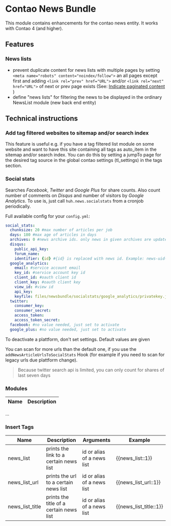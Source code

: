  # Contao News Bundle

This module contains enhancements for the contao news entity. It works with Contao 4 (and higher).

## Features

### News lists

- prevent duplicate content for news lists with multiple pages by setting `<meta name="robots" content="noindex/follow">` an all pages except first and adding `<link rel="prev" href="URL">` and/or `<link rel="next" href="URL">` of next or prev page exists (See: [Indicate paginated content
](https://support.google.com/webmasters/answer/1663744?hl=en))
- define "news lists" for filtering the news to be displayed in the ordinary NewsList module (new back end entity)

## Technical instructions

### Add tag filtered websites to sitemap and/or search index

This feature is useful e.g. if you have a tag filtered list module on some website and want to have this site containing all tags as auto_item in the sitemap and/or search index.
You can do this by setting a jumpTo page for the desired tag source in the global contao settings (tl_settings) in the tags section.

### Social stats

Searches _Facebook_, _Twitter_ and _Google Plus_ for share counts. Also count number of comments on _Disqus_ and number of visitors by _Google Analytics_.
To use is, just call `huh.news.socialstats` from a cronjob periodically.

Full available config for your `config.yml`:

```yml
social_stats:
  chunksize: 20 #max number of articles per job
  days: 180 #max age of articles in days
  archives: 0 #news archive ids. only news in given archives are updated. Example: [1,2]. 0 means all archives.
  disqus:
    public_api_key: 
    forum_name: 
    identifier: {id} #{id} is replaced with news id. Example: news-uid-{id}
  google_analytics:
    email: #service account email
    key_id: #service account key id
    client_id: #oauth client id
    client_key: #oauth client key
    view_id: #view id
    api_key: 
    keyfile: files/newsbundle/socialstats/google_analytics/privatekey.json #relative path to keyfile from project root
  twitter:
    consumer_key: 
    consumer_secret: 
    access_token: 
    access_token_secret: 
  facebook: #no value needed, just set to activate
  google_plus: #no value needed, just set to activate
```
To deactivate a plattform, don't set settings. Default values are given

You can scan for more urls than the default one, if you use the `addNewsArticleUrlsToSocialStats` Hook (for example if you need to scan for legacy urls due plattform change).

> Because twitter search api is limited, you can only count for shares of last seven days


### Modules

Name | Description
---- | -----------
...

### Insert Tags

Name | Description | Arguments | Example
---- | ----------- | --------- | -------
news_list | prints the link to a certain news list | id or alias of a news list | {{news_list::1}}
news_list_url | prints the url to a certain news list | id or alias of a news list | {{news_list_url::1}}
news_list_title | prints the title of a certain news list | id or alias of a news list | {{news_list_title::1}}
